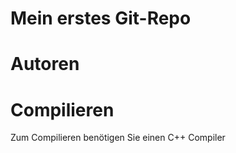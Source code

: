Mein erstes Git-Repo
==========================

Autoren
===========================



Compilieren
===========================

Zum Compilieren benötigen Sie einen C++ Compiler
